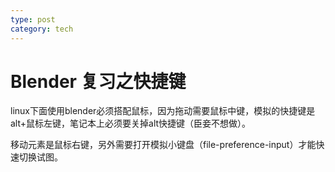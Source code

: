 ```yaml
---
type: post
category: tech
---
```

# Blender 复习之快捷键

linux下面使用blender必须搭配鼠标，因为拖动需要鼠标中键，模拟的快捷键是alt+鼠标左键，笔记本上必须要关掉alt快捷键（臣妾不想做）。

移动元素是鼠标右键，另外需要打开模拟小键盘（file-preference-input）才能快速切换试图。